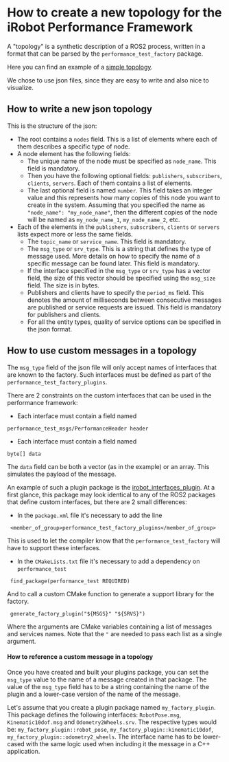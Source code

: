 # How to create a new topology for the iRobot Performance Framework

A "topology" is a synthetic description of a ROS2 process, written in a format that can be parsed by the `performance_test_factory` package.

Here you can find an example of a [simple topology](examples/simple_architecture.json).

We chose to use json files, since they are easy to write and also nice to visualize.

## How to write a new json topology

This is the structure of the json:
 - The root contains a `nodes` field. This is a list of elements where each of them describes a specific type of node.
 - A node element has the following fields:
    - The unique name of the node must be specified as `node_name`. This field is mandatory.
    - Then you have the following optional fields: `publishers`, `subscribers`, `clients`, `servers`. Each of them contains a list of elements.
    - The last optional field is named `number`. This field takes an integer value and this represents how many copies of this node you want to create in the system. Assuming that you specified the name as `"node_name": "my_node_name"`, then the different copies of the node will be named as `my_node_name_1`, `my_node_name_2`, etc.
 - Each of the elements in the `publishers`, `subscribers`, `clients` or `servers` lists expect more or less the same fields.
     - The `topic_name` or `service_name`. This field is mandatory.
     - The `msg_type` or `srv_type`. This is a string that defines the type of message used. More details on how to specify the name of a specific message can be found later. This field is mandatory.
     - If the interface specified in the `msg_type` or `srv_type` has a vector field, the size of this vector should be specified using the `msg_size` field. The size is in bytes.
     - Publishers and clients have to specify the `period_ms` field. This denotes the amount of milliseconds between consecutive messages are published or service requests are issued. This field is mandatory for publishers and clients.
     - For all the entity types, quality of service options can be specified in the json format.


## How to use custom messages in a topology

The `msg_type` field of the json file will only accept names of interfaces that are known to the factory.
Such interfaces must be defined as part of the `performance_test_factory_plugins`.

There are 2 constraints on the custom interfaces that can be used in the performance framework:
 - Each interface must contain a field named
 ```
 performance_test_msgs/PerformanceHeader header
 ```
 - Each interface must contain a field named
  ```
  byte[] data
  ```
  The `data` field can be both a vector (as in the example) or an array. This simulates the payload of the message.

An example of such a plugin package is the [irobot_interfaces_plugin](../irobot_interfaces_plugin).
At a first glance, this package may look identical to any of the ROS2 packages that define custom interfaces, but there are 2 small differences:

 - In the `package.xml` file it's necessary to add the line
 ```
  <member_of_group>performance_test_factory_plugins</member_of_group>
 ```
   This is used to let the compiler know that the `performance_test_factory` will have to support these interfaces.
 - In the `CMakeLists.txt` file it's necessary to add a dependency on `performance_test`
 ```
  find_package(performance_test REQUIRED)
 ```
   And to call a custom CMake function to generate a support library for the factory.
 ```
  generate_factory_plugin("${MSGS}" "${SRVS}")
 ```
   Where the arguments are CMake variables containing a list of messages and services names. Note that the `"` are needed to pass each list as a single argument.

#### How to reference a custom message in a topology

Once you have created and built your plugins package, you can set the `msg_type` value to the name of a message created in that package.
The value of the `msg_type` field has to be a string containing the name of the plugin and a lower-case version of the name of the message.

Let's assume that you create a plugin package named `my_factory_plugin`. This package defines the following interfaces: `RobotPose.msg`, `Kinematic10dof.msg` and `Odometry2Wheels.srv`.
The respective types would be: `my_factory_plugin::robot_pose`, `my_factory_plugin::kinematic10dof`, `my_factory_plugin::odometry2_wheels`.
The interface name has to be lower-cased with the same logic used when including it the message in a C++ application.